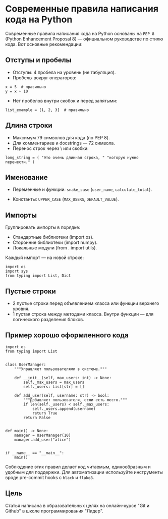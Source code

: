 # Современные правила написания кода на Python

Современные правила написания кода на Python основаны на `PEP 8` (Python Enhancement Proposal 8) — официальном руководстве по стилю кода. Вот основные рекомендации:

## Отступы и пробелы

* Отступы: 4 пробела на уровень (не табуляция).
* Пробелы вокруг операторов:

```
x = 5  # правильно
y = x + 10
```

* Нет пробелов внутри скобок и перед запятыми:

```
list_example = [1, 2, 3]  # правильно
```

## Длина строки
* Максимум 79 символов для кода (по PEP 8).
* Для комментариев и docstrings — 72 символа.
* Перенос строк через \ или скобки:

```
long_string = ( "Это очень длинная строка, " "которую нужно перенести." )
```

## Именование
* Переменные и функции: `snake_case` (`user_name`, `calculate_total`).

* Константы: `UPPER_CASE` (`MAX_USERS`, `DEFAULT_VALUE`).


## Импорты
Группировать импорты в порядке:
* Стандартные библиотеки (import os).
* Сторонние библиотеки (import numpy).
* Локальные модули (from . import utils).

Каждый импорт — на новой строке:

```
import os
import sys
from typing import List, Dict
```


## Пустые строки
* 2 пустые строки перед объявлением класса или функции верхнего уровня.
* 1 пустая строка между методами класса.
Внутри функции — для логического разделения блоков.

## Пример хорошо оформленного кода

```
import os
from typing import List


class UserManager:
    """Управляет пользователями в системе."""

    def __init__(self, max_users: int) -> None:
        self._max_users = max_users
        self._users: List[str] = []

    def add_user(self, username: str) -> bool:
        """Добавляет пользователя, если есть место."""
        if len(self._users) < self._max_users:
            self._users.append(username)
            return True
        return False


def main() -> None:
    manager = UserManager(10)
    manager.add_user("alice")


if __name__ == "__main__":
    main()
```

Соблюдение этих правил делает код читаемым, единообразным и удобным для поддержки. Для автоматизации используйте инструменты вроде pre-commit hooks с `black` и `flake8`.

## Цель
Статья написана в образовательных целях на онлайн-курсе "Git и Github" в школе программирования "Лидер".

